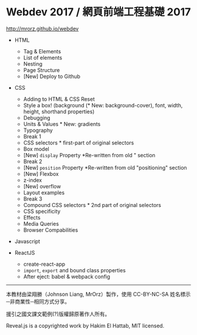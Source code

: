 Webdev 2017 / 網頁前端工程基礎 2017
======

http://mrorz.github.io/webdev

* HTML
  - Tag & Elements
  - List of elements
  - Nesting
  - Page Structure
  - [New] Deploy to Github

* CSS
  - Adding to HTML & CSS Reset
  - Style a box! (background (* New: background-cover), font, width, height, shorthand properties)
  - Debugging
  - Units & Values * New: gradients
  - Typography
  - Break 1
  - CSS selectors * first-part of original selectors
  - Box model
  - [New] `display` Property *Re-written from old " section
  - Break 2
  - [New] `position` Property *Re-written from old "positioning" section
  - [New] Flexbox
  - z-index
  - [New] overflow
  - Layout examples
  - Break 3
  - Compound CSS selectors * 2nd part of original selectors
  - CSS specificity
  - Effects
  - Media Queries
  - Browser Compabilities

* Javascript


* ReactJS
  - create-react-app
  - `import`, `export` and bound class properties
  - After eject: babel & webpack config

---

本教材由梁翔勝（Johnson Liang, MrOrz）製作，使用 CC-BY-NC-SA 姓名標示─非商業性─相同方式分享。

援引之國文課文範例(?)版權歸原著作人所有。

Reveal.js is a copyrighted work by Hakim El Hattab, MIT licensed.
